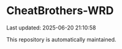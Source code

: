 # CheatBrothers-WRD

Last updated: 2025-06-20 21:10:58

This repository is automatically maintained.
